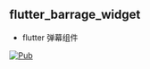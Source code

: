 ## flutter_barrage_widget

* flutter 弹幕组件

[![Pub](https://img.shields.io/badge/pub-v0.0.1-brightgreen)](https://pub.dev/packages/flutter_barrage_widget)